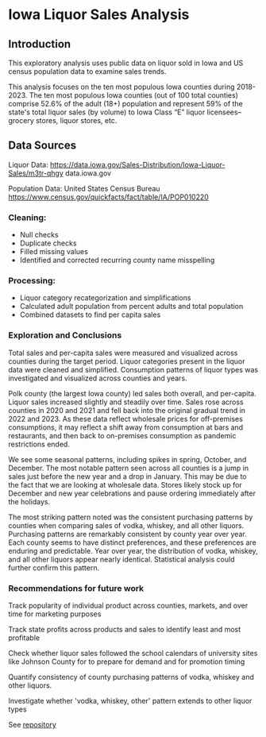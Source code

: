 # Iowa Liquor Sales Analysis
## Introduction
This exploratory analysis uses public data on liquor sold in Iowa and US census population data to examine sales trends. 

This analysis focuses on the ten most populous Iowa counties during 2018-2023.
The ten most populous Iowa counties (out of 100 total counties) comprise 52.6% of the adult (18+) population and represent 59% of the state's total liquor sales (by volume) to Iowa Class “E” liquor licensees–grocery stores, liquor stores, etc.

## Data Sources
Liquor Data: https://data.iowa.gov/Sales-Distribution/Iowa-Liquor-Sales/m3tr-qhgy
data.iowa.gov

Population Data: United States Census Bureau 
https://www.census.gov/quickfacts/fact/table/IA/POP010220

### Cleaning:
<ul>
  <li>Null checks</li>
  <li>Duplicate checks</li>
  <li>Filled missing values</li>
  <li>Identified and corrected recurring county name misspelling</li>
</ul>

### Processing:
<ul>
  <li>Liquor category recategorization and simplifications</li>
  <li>Calculated adult population from percent adults and total population </li>
  <li>Combined datasets to find per capita sales </li>
</ul>

### Exploration and Conclusions
Total sales and per-capita sales were measured and visualized across counties during the target period. Liquor categories present in the liquor data were cleaned and simplified. Consumption patterns of liquor types was investigated and visualized across counties and years. 

Polk county (the largest Iowa county) led sales both overall, and per-capita. Liquor sales increased slightly and steadily over time. Sales rose across counties in 2020 and 2021 and fell back into the original gradual trend in 2022 and 2023. As these data reflect wholesale prices for off-premises consumptions, it may reflect a shift away from consumption at bars and restaurants, and then back to on-premises consumption as pandemic restrictions ended. 

We see some seasonal patterns, including spikes in spring, October, and December. The most notable pattern seen across all counties is a jump in sales just before the new year and a drop in January. This may be due to the fact that we are looking at wholesale data. Stores likely stock up for December and new year celebrations and pause ordering immediately after the holidays. 

The most striking pattern noted was the consistent purchasing patterns by counties when comparing sales of vodka, whiskey, and all other liquors. Purchasing patterns are remarkably consistent by county year over year. Each county seems to have distinct preferences, and these preferences are enduring and predictable. 
Year over year, the distribution of vodka, whiskey, and all other liquors appear nearly identical. Statistical analysis could further confirm this pattern. 

### Recommendations for future work 

Track popularity of individual product across counties, markets, and over time for marketing purposes

Track state profits across products and sales to identify least and most profitable

Check whether liquor sales followed the school calendars of university sites like Johnson County for to prepare for demand and for promotion timing

Quantify consistency of county purchasing patterns of vodka, whiskey and other liquors. 

Investigate whether 'vodka, whiskey, other' pattern extends to other liquor types

See [repository](https://github.com/amoutafian/iowa_liquor_project )

